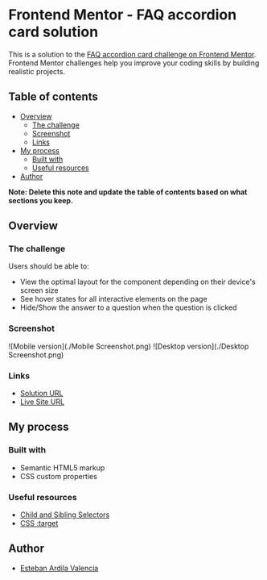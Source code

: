 # Frontend Mentor - FAQ accordion card solution

This is a solution to the [FAQ accordion card challenge on Frontend Mentor](https://www.frontendmentor.io/challenges/faq-accordion-card-XlyjD0Oam). Frontend Mentor challenges help you improve your coding skills by building realistic projects. 

## Table of contents

- [Overview](#overview)
  - [The challenge](#the-challenge)
  - [Screenshot](#screenshot)
  - [Links](#links)
- [My process](#my-process)
  - [Built with](#built-with)
  - [Useful resources](#useful-resources)
- [Author](#author)

**Note: Delete this note and update the table of contents based on what sections you keep.**

## Overview

### The challenge

Users should be able to:

- View the optimal layout for the component depending on their device's screen size
- See hover states for all interactive elements on the page
- Hide/Show the answer to a question when the question is clicked

### Screenshot

![Mobile version](./Mobile Screenshot.png)
![Desktop version](./Desktop Screenshot.png)

### Links

- [Solution URL](https://github.com/esardila/fm_faq_accordion_card)
- [Live Site URL](https://esardila.github.io/fm_faq_accordion_card/)

## My process

### Built with

- Semantic HTML5 markup
- CSS custom properties

### Useful resources

- [Child and Sibling Selectors](https://css-tricks.com/child-and-sibling-selectors/)
- [CSS :target](https://developer.mozilla.org/en-US/docs/Web/CSS/:target)

## Author

- [Esteban Ardila Valencia](mailto:esardila@outlook.com)
